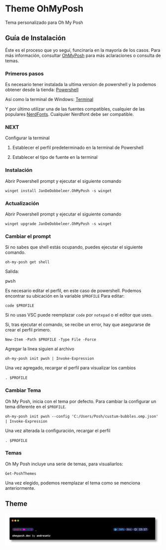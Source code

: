 # Theme OhMyPosh
Tema personalizado para Oh My Posh

## Guía de Instalación

Éste es el proceso que yo seguí, funcinaría en la mayoría de los casos. Para más información, consultar [OhMyPosh](https://ohmyposh.dev/) para más aclaraciones o consulta de temas.

### Primeros pasos

Es necesario tener instalada la ultima version de powershell y la podemos obtener desde la tienda: [Powershell](https://www.microsoft.com/store/productId/9MZ1SNWT0N5D)

Así como la terminal de Windows: [Terminal](https://www.microsoft.com/store/productId/9N0DX20HK701)

Y por último utilizar una de las fuentes compatibles, cualquier de las populares [NerdFonts](https://www.nerdfonts.com/). Cualquier Nerdfont debe ser compatible.

### NEXT

Configurar la terminal

1. Establecer el perfil predeterminado en la terminal de Powershell

2. Establecer el tipo de fuente en la terminal

### Instalación

Abrir Powershell prompt y ejecutar el siguiente comando

```
winget install JanDeDobbeleer.OhMyPosh -s winget
```

### Actualización

Abrir Powershell prompt y ejecutar el siguiente comando

```
winget upgrade JanDeDobbeleer.OhMyPosh -s winget
```

### Cambiar el prompt

Si no sabes que shell estás ocupando, puedes ejecutar el siguiente comando. 

```
oh-my-posh get shell
```

Salida:

<samp>pwsh</samp>

Es necesario editar el perfil, en este caso de powershell. Podemos encontrar su ubicación en la variable `$PROFILE`
Para editar: 

```
code $PROFILE
```

Si no usas VSC puede reemplazar `code` por `notepad` o el editor que uses.

Si, tras ejecutar el comando, se recibe un error, hay que asegurarse de crear el perfil primero. 

```
New-Item -Path $PROFILE -Type File -Force
```

Agregar la linea siguien al archivo

```
oh-my-posh init pwsh | Invoke-Expression
```

Una vez agregado, recargar el perfil para visualizar los cambios

`. $PROFILE`

### Cambiar Tema

Oh My Posh, inicia con el tema por defecto. Para cambiar la configurar un tema diferente en el `$PROFILE`.

```
oh-my-posh init pwsh --config 'C:/Users/Posh/custum-bubbles.omp.json' | Invoke-Expression
```

Una vez alterada la configuración, recargar el perfil

`. $PROFILE`

### Temas

Oh My Posh incluye una serie de temas, para visualiarlos:

```
Get-PoshThemes
```

Una vez elegido, podemos reemplazar el tema como se menciona anteriormente.

## Theme

![ohmyposh theme](/custum-bubbles.png)
